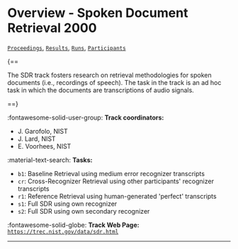 # Overview - Spoken Document Retrieval 2000

[`Proceedings`](./proceedings.md), [`Results`](./results.md), [`Runs`](./runs.md), [`Participants`](./participants.md)

{==

The SDR track fosters research on retrieval methodologies for spoken documents (i.e., recordings of speech). The task in the track is an ad hoc task in which the documents are transcriptions of audio signals.

==}

:fontawesome-solid-user-group: **Track coordinators:**

- J. Garofolo, NIST 
- J. Lard, NIST 
- E. Voorhees, NIST 

:material-text-search: **Tasks:**

- `b1`: Baseline Retrieval using medium error recognizer transcripts 
- `cr`: Cross-Recognizer Retrieval using other participants' recognizer transcripts 
- `r1`: Reference Retrieval using human-generated 'perfect' transcripts 
- `s1`: Full SDR using own recognizer 
- `s2`: Full SDR using own secondary recognizer 

:fontawesome-solid-globe: **Track Web Page:** [`https://trec.nist.gov/data/sdr.html`](https://trec.nist.gov/data/sdr.html) 

---

